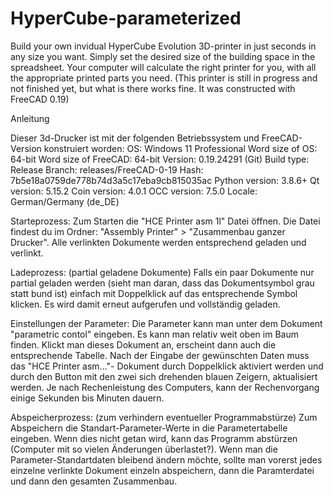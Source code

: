 # HyperCube-parameterized
Build your own invidual HyperCube Evolution 3D-printer in just seconds in any size you want. Simply set the desired size of the building space in the spreadsheet. Your computer will calculate the right printer for you, with all the appropriate printed parts you need. (This printer is still in progress and not finished yet, but what is there works fine. It was constructed with FreeCAD 0.19)

Anleitung

Dieser 3d-Drucker ist mit der folgenden Betriebssystem und FreeCAD-Version konstruiert worden:
OS: Windows 11 Professional
Word size of OS: 64-bit
Word size of FreeCAD: 64-bit
Version: 0.19.24291 (Git)
Build type: Release
Branch: releases/FreeCAD-0-19
Hash: 7b5e18a0759de778b74d3a5c17eba9cb815035ac
Python version: 3.8.6+
Qt version: 5.15.2
Coin version: 4.0.1
OCC version: 7.5.0
Locale: German/Germany (de_DE)

Starteprozess:
Zum Starten die "HCE Printer asm 1l" Datei öffnen. Die Datei findest du im Ordner: "Assembly Printer" > "Zusammenbau ganzer Drucker". Alle verlinkten Dokumente werden entsprechend geladen und verlinkt.

Ladeprozess: (partial geladene Dokumente)
Falls ein paar Dokumente nur partial geladen werden (sieht man daran, dass das Dokumentsymbol grau statt bund ist) einfach mit Doppelklick auf das entsprechende Symbol klicken. Es wird damit erneut aufgerufen und vollständig geladen.

Einstellungen der Parameter:
Die Parameter kann man unter dem Dokument "parametric contol" eingeben. Es kann man relativ weit oben im Baum finden. Klickt man dieses Dokument an, erscheint dann auch die entsprechende Tabelle. Nach der Eingabe der gewünschten Daten muss das "HCE Printer asm..."- Dokument durch Doppelklick aktiviert werden und durch den Button mit den zwei sich drehenden blauen Zeigern, aktualisiert werden. Je nach Rechenleistung des Computers, kann der Rechenvorgang einige Sekunden bis Minuten dauern.

Abspeicherprozess: (zum verhindern eventueller Programmabstürze)
Zum Abspeichern die Standart-Parameter-Werte in die Parametertabelle eingeben. Wenn dies nicht getan wird, kann das Programm abstürzen (Computer mit so vielen Änderungen überlastet?). Wenn man die Parameter-Standartdaten bleibend ändern möchte, sollte man vorerst jedes einzelne verlinkte Dokument einzeln abspeichern, dann die Paramterdatei und dann den gesamten Zusammenbau.
